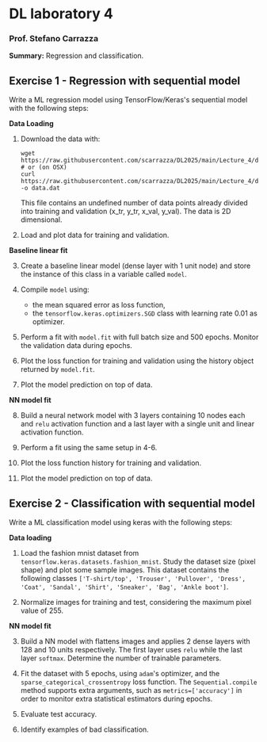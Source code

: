 # DL laboratory 4

### Prof. Stefano Carrazza

**Summary:** Regression and classification.

## Exercise 1 - Regression with sequential model

Write a ML regression model using TensorFlow/Keras's sequential model with the following steps:

**Data Loading**

1. Download the data with:
    ```
    wget https://raw.githubusercontent.com/scarrazza/DL2025/main/Lecture_4/data.dat
    # or (on OSX)
    curl https://raw.githubusercontent.com/scarrazza/DL2025/main/Lecture_4/data.dat -o data.dat
    ```
    This file contains an undefined number of data points already divided into training and validation (x_tr, y_tr, x_val, y_val). The data is 2D dimensional.

2. Load and plot data for training and validation.

**Baseline linear fit**

3. Create a baseline linear model (dense layer with 1 unit node) and store the instance of this class in a variable called `model`.

4. Compile `model` using:
    - the mean squared error as loss function,
    - the `tensorflow.keras.optimizers.SGD` class with learning rate 0.01 as optimizer.

5. Perform a fit with `model.fit` with full batch size and 500 epochs. Monitor the validation data during epochs.

6. Plot the loss function for training and validation using the history object returned by `model.fit`.

7. Plot the model prediction on top of data.

**NN model fit**

8. Build a neural network model with 3 layers containing 10 nodes each and `relu` activation function and a last layer with a single unit and linear activation function.

9. Perform a fit using the same setup in 4-6.

10. Plot the loss function history for training and validation.

11. Plot the model prediction on top of data.


## Exercise 2 - Classification with sequential model

Write a ML classification model using keras with the following steps:

**Data loading**

1. Load the fashion mnist dataset from `tensorflow.keras.datasets.fashion_mnist`. Study the dataset size (pixel shape) and plot some sample images. This dataset contains the following classes `['T-shirt/top', 'Trouser', 'Pullover', 'Dress', 'Coat', 'Sandal', 'Shirt', 'Sneaker', 'Bag', 'Ankle boot']`.

2. Normalize images for training and test, considering the maximum pixel value of 255.

**NN model fit**

3. Build a NN model with flattens images and applies 2 dense layers with 128 and 10 units respectively. The first layer uses `relu` while the last layer `softmax`. Determine the number of trainable parameters.

4. Fit the dataset with 5 epochs, using `adam`'s optimizer, and the `sparse_categorical_crossentropy` loss function. The `Sequential.compile` method supports extra arguments, such as `metrics=['accuracy']` in order to monitor extra statistical estimators during epochs.

5. Evaluate test accuracy.

6. Identify examples of bad classification.
